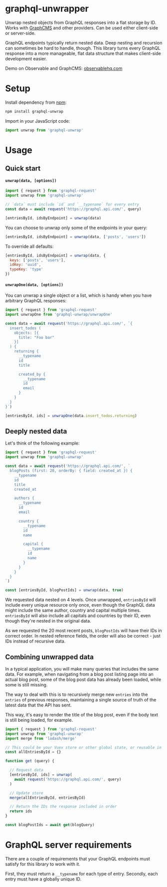 # graphql-unwrapper

Unwrap nested objects from GraphQL responses into a flat storage by ID. Works with [GraphCMS](https://graphcms.com) and other providers. Can be used either client-side or server-side.

GraphQL endpoints typically return nested data. Deep nesting and recursion can sometimes be hard to handle, though. This library turns every GraphQL response into a more manageable, flat data structure that makes client-side development easier.

Demo on Observable and GraphCMS: [observablehq.com](https://observablehq.com/@jerryjappinen/graph)



# Setup

Install dependency from [npm](https://npmjs.org/package/graphql-unwrap):

```sh
npm install graphql-unwrap
```

Import in your JavaScript code:

```js
import unwrap from 'graphql-unwrap'
```

# Usage

## Quick start

#### `unwrap(data, [options])`

```js
import { request } from 'graphql-request'
import unwrap from 'graphql-unwrap'

// `data` must include `id` and `__typename` for every entry
const data = await request('https://graphql.api.com/', query)

[entriesById, idsByEndpoint] = unwrap(data)
```

You can choose to unwrap only some of the endpoints in your query:

```js
[entriesById, idsByEndpoint] = unwrap(data, ['posts', 'users'])
```

To override all defaults:

```js
[entriesById, idsByEndpoint] = unwrap(data, {
  keys: ['posts', 'users'],
  idKey: 'uuid',
  typeKey: 'type'
})
```

#### `unwrapOne(data, [options])`

You can unwrap a single object or a list, which is handy when you have arbitrary GraphQL responses:

```js
import { request } from 'graphql-request'
import unwrapOne from 'graphql-unwrap/unwrapOne'

const data = await request('https://graphql.api.com/', `{
  insert_todos (
    objects: [{
      title: "Foo bar"
    }]
  ) {
    returning {
      __typename
      id
      title

      created_by {
        __typename
        id
        email
      }
    }
  }
}`)

[entriesById, ids] = unwrapOne(data.insert_todos.returning)
```

## Deeply nested data

Let's think of the following example:

```js
import { request } from 'graphql-request'
import unwrap from 'graphql-unwrap'

const data = await request('https://graphql.api.com/', `
  blogPosts (first: 20, orderBy: { field: created_at }) {
    __typename
    id
    title
    created_at

    authors {
      __typename
      id
      email

      country {
        __typename
        id
        name

        capital {
          __typename
          id
          name
        }
      }
    }
  }
`)

const [entriesById, blogPostIds] = unwrap(data, true)
```

We requested data nested on 4 levels. Once unwrapped, `entriesById` will include every unique resource only once, even though the GraphQL data might include the same author, country and capital multiple times. `entriesById` will also include all capitals and countries by their ID, even though they're nested in the original data.

As we requested the 20 most recent posts, `blogPostIds` will have their IDs in correct order. In nested reference fields, the order will also be correct - just IDs instead of recursive data.



## Combining unwrapped data

In a typical application, you will make many queries that includes the same data. For example, when navigating from a blog post listing page into an actual blog post, some of the blog post data has already been loaded, while some is still missing.

The way to deal with this is to recursively merge new `entries` into the `entries` of previous responses, maintaining a single source of truth of the latest data that the API has sent.

This way, it's easy to render the title of the blog post, even if the body text is still being loaded, for example.


```js
import { request } from 'graphql-request'
import unwrap from 'graphql-unwrap'
import merge from 'lodash/merge'

// This could be your Vuex store or other global state, or reusable in some other way
const allEntriesById = {}

function get (query) {

  // Request data
  [entriesById, ids] = unwrap(
    await request('https://graphql.api.com/', query)
  )

  // Update store
  merge(allEntriesById, entriesById)

  // Return the IDs the response included in order
  return ids
}

const blogPostIds = await get(blogQuery)
```



# GraphQL server requirements

There are a couple of requirements that your GraphQL endpoints must satisfy for this library to work with it.

First, they must return a `__typename` for each type of entry. Secondly, each entry must have a globally unique ID.
